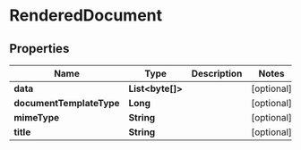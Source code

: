 
# RenderedDocument

## Properties
Name | Type | Description | Notes
------------ | ------------- | ------------- | -------------
**data** | **List&lt;byte[]&gt;** |  |  [optional]
**documentTemplateType** | **Long** |  |  [optional]
**mimeType** | **String** |  |  [optional]
**title** | **String** |  |  [optional]



